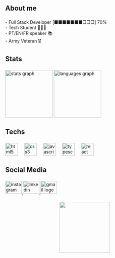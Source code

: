 <h2 align="left">About me</h2>

###

<p align="left">- Full Stack Developer [■■■■■■■□□□] 70%<br>- Tech Student 👨🏻‍💻<br>- PT/EN/FR speaker 📚<br>- Army Veteran 🎖️</p>

###

<h2 align="left">Stats</h2>

###

<div align="left">
  <img src="https://github-readme-stats.vercel.app/api?username=WallisonPhill&hide_title=false&hide_rank=false&show_icons=true&include_all_commits=true&count_private=true&disable_animations=false&theme=vision-friendly-dark&locale=en&hide_border=false&order=1" height="150" alt="stats graph"  />
  <img src="https://github-readme-stats.vercel.app/api/top-langs?username=WallisonPhill&locale=en&hide_title=false&layout=compact&card_width=320&langs_count=5&theme=vision-friendly-dark&hide_border=false&order=2" height="150" alt="languages graph"  />
</div>

###

<h2 align="left">Techs</h2>

###

<div align="left">
  <img src="https://cdn.jsdelivr.net/gh/devicons/devicon/icons/html5/html5-original.svg" height="40" alt="html5 logo"  />
  <img width="12" />
  <img src="https://cdn.jsdelivr.net/gh/devicons/devicon/icons/css3/css3-original.svg" height="40" alt="css3 logo"  />
  <img width="12" />
  <img src="https://cdn.jsdelivr.net/gh/devicons/devicon/icons/javascript/javascript-original.svg" height="40" alt="javascript logo"  />
  <img width="12" />
  <img src="https://cdn.jsdelivr.net/gh/devicons/devicon/icons/typescript/typescript-original.svg" height="40" alt="typescript logo"  />
  <img width="12" />
  <img src="https://cdn.jsdelivr.net/gh/devicons/devicon/icons/react/react-original.svg" height="40" alt="react logo"  />
</div>

###

<h2 align="left">Social Media</h2>

###

<div align="left">
  <a href="https://www.instagram.com/wallisonphillip/" target="_blank">
    <img src="https://raw.githubusercontent.com/maurodesouza/profile-readme-generator/master/src/assets/icons/social/instagram/default.svg" width="52" height="40" alt="instagram logo"  />
  </a>
  <a href="https://www.linkedin.com/in/wallisonphillip" target="_blank">
    <img src="https://raw.githubusercontent.com/maurodesouza/profile-readme-generator/master/src/assets/icons/social/linkedin/default.svg" width="52" height="40" alt="linkedin logo"  />
  </a>
  <a href="mailto:wallisonphill@gmail.com" target="_blank">
    <img src="https://raw.githubusercontent.com/maurodesouza/profile-readme-generator/master/src/assets/icons/social/gmail/default.svg" width="52" height="40" alt="gmail logo"  />
  </a>
</div>

###

<div align="center">
  <img height="160" src="https://media1.tenor.com/m/R9HdU8HfqO0AAAAC/baby-yoda-the-mandalorian.gif"  />
</div>

###
